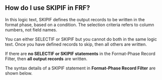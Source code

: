 
## How do I use SKIPIF in FRF?
 
In this logic text, SKIPIF defines the output records to be written in the format phase, based on a condition. The selection criteria refers to column numbers, not field names.

You can either SELECTIF or SKIPIF but you cannot do both in the same logic text. Once you have defined records to skip, then all others are written. 

If there are **no SELECTIF or SKIPIF statements** in the Format-Phase Record Filter, then **all output records** are written.

The syntax details of a SKIPIF statement in **Format-Phase Record Filter** are shown below.
